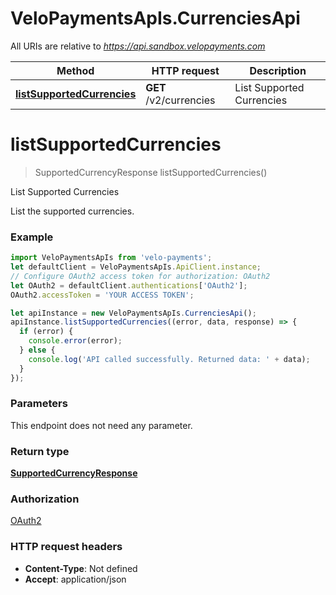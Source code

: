 # VeloPaymentsApIs.CurrenciesApi

All URIs are relative to *https://api.sandbox.velopayments.com*

Method | HTTP request | Description
------------- | ------------- | -------------
[**listSupportedCurrencies**](CurrenciesApi.md#listSupportedCurrencies) | **GET** /v2/currencies | List Supported Currencies


<a name="listSupportedCurrencies"></a>
# **listSupportedCurrencies**
> SupportedCurrencyResponse listSupportedCurrencies()

List Supported Currencies

List the supported currencies.

### Example
```javascript
import VeloPaymentsApIs from 'velo-payments';
let defaultClient = VeloPaymentsApIs.ApiClient.instance;
// Configure OAuth2 access token for authorization: OAuth2
let OAuth2 = defaultClient.authentications['OAuth2'];
OAuth2.accessToken = 'YOUR ACCESS TOKEN';

let apiInstance = new VeloPaymentsApIs.CurrenciesApi();
apiInstance.listSupportedCurrencies((error, data, response) => {
  if (error) {
    console.error(error);
  } else {
    console.log('API called successfully. Returned data: ' + data);
  }
});
```

### Parameters
This endpoint does not need any parameter.

### Return type

[**SupportedCurrencyResponse**](SupportedCurrencyResponse.md)

### Authorization

[OAuth2](../README.md#OAuth2)

### HTTP request headers

 - **Content-Type**: Not defined
 - **Accept**: application/json


